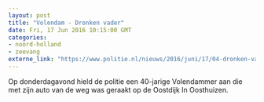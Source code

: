 ```yaml
---
layout: post
title: "Volendam - Dronken vader"
date: Fri, 17 Jun 2016 10:15:00 GMT
categories: 
- noord-holland 
- zeevang 
externe_link: "https://www.politie.nl/nieuws/2016/juni/17/04-dronken-vader.html"
---
```


Op donderdagavond hield de politie een 40-jarige Volendammer aan die met zijn auto van de weg was geraakt op de Oostdijk In Oosthuizen.
